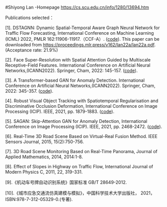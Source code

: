 #Shiyong  Lan -Homepage
https://cs.scu.edu.cn/info/1280/13694.htm

Publications selected：

[1]. DSTAGNN: Dynamic Spatial-Temporal Aware Graph Neural Network for Traffic Flow Forecasting, International Conference on Machine Learning (ICML) 2022, PMLR 162:11906-11917.（CCF-A）. ([code](https://github.com/SYLan2019/DSTAGNN)). This paper can be downloaded from https://proceedings.mlr.press/v162/lan22a/lan22a.pdf. (Acceptance rate: 21.9%)

[2]. Face Super-Resolution with Spatial Attention Guided by Multiscale Receptive-Field Features. International Conference on Artificial Neural Networks,(ICANN2022). Springer, Cham, 2022: 145-157. ([code](https://github.com/SYLan2019/MRRNet)).

[3]. A Transformer-based GAN for Anomaly Detection. International Conference on Artificial Neural Networks,(ICANN2022). Springer, Cham, 2022: 345-357. ([code](https://github.com/SYLan2019/Transformer-Gan-Anomaly-Detection)).

[4]. Robust Visual Object Tracking with Spatiotemporal Regularisation and Discriminative Occlusion Deformation, International Conference on Image Processing (ICIP). IEEE, 2021, pp. 1879-1883. ([code](https://github.com/SYLan2019/STDOD)).

[5]. SAGAN: Skip-Attention GAN for Anomaly Detection, International Conference on Image Processing (ICIP). IEEE, 2021, pp. 2468-2472. ([code](https://github.com/SYLan2019/Skip-Attention-GAN)).

[6]. Real-Time 3D Road Scene Based on Virtual-Real Fusion Method. IEEE Sensors Journal, 2015, 15(2):750-756.

[7]. 3D Road Scene Monitoring Based on Real-Time Panorama, Journal of Applied Mathematics, 2014, 2014:1-8.

[8]. Effect of Slopes in Highway on Traffic Flow, International Journal of Modern Physics C, 2011, 22, 319-331.

[9].《机动车号牌自动识别系统》国家标准 GB/T 28649-2012.

[10].《城市应急交通流仿真建模与模拟》，中国科学技术大学出版社， 2021，ISBN:978-7-312-05329-0.(专著). 
